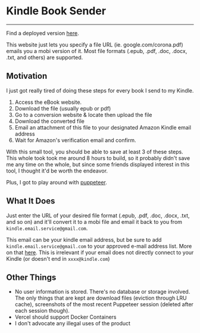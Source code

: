# Kindle Book Sender
---

Find a deployed version [here](https://linkkindle.herokuapp.com/). 

This website just lets you specify a file URL (ie. google.com/corona.pdf) emails you a mobi version of it. Most file formats (.epub, .pdf, .doc, .docx, .txt, and others) are supported.

## Motivation
I just got really tired of doing these steps for every book I send to my Kindle.
1. Access the eBook website.
2. Download the file (usually epub or pdf)
3. Go to a conversion website & locate then upload the file
4. Download the converted file
5. Email an attachment of this file to your designated Amazon Kindle email address
6. Wait for Amazon's verification email and confirm.

With this small tool, you should be able to save at least 3 of these steps. This whole took took me around 8 hours to build, so it probably didn't save me any time on the whole, but since some friends displayed interest in this tool, I thought it'd be worth the endeavor. 

Plus, I got to play around with [puppeteer](https://github.com/puppeteer/puppeteer).

## What It Does

Just enter the URL of your desired file format (.epub, .pdf, .doc, .docx, .txt, and so on) and it'll convert it to a mobi file and email it back to you from `kindle.email.service@gmail.com`.

This email can be your kindle email address, but be sure to add `kindle.email.service@gmail.com` to your approved e-mail address list. More on that [here](https://www.amazon.com/gp/help/customer/display.html?nodeId=GX9XLEVV8G4DB28H). This is irrelevant if your email does not directly connect to your Kindle (or doesn't end in `xxxx@kindle.com`)

## Other Things
- No user information is stored. There's no database or storage involved. The only things that are kept are download files (eviction through LRU cache), screenshots of the most recent Puppeteer session (deleted after each session though). 
- Vercel should support Docker Containers
- I don't advocate any illegal uses of the product

